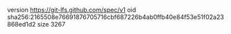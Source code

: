 version https://git-lfs.github.com/spec/v1
oid sha256:2165508e76691876705716cbf687226b4ab0ffb40e84f53e51f02a23868ed1d2
size 3267

